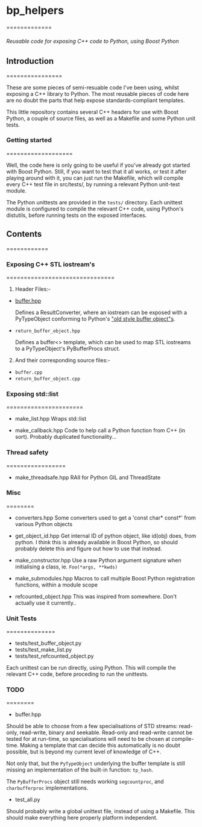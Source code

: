 #  bp_helpers
=============

###### Reusable code for exposing C++ code to Python, using Boost Python


## Introduction
================

These are some pieces of semi-resuable code I've been using, whilst exposing
a C++ library to Python. The most reusable pieces of code here are no
doubt the parts that help expose standards-compliant templates.

This little repository contains several C++ headers for use with Boost
Python, a couple of source files, as well as a Makefile and some
Python unit tests.


### Getting started
===================

Well, the code here is only going to be useful if you've already got 
started with Boost Python. Still, if you want to test that it all works,
or test it after playing around with it, you can just run the Makefile, 
which will compile every C++ test file in src/tests/, by running a relevant 
Python unit-test module.

The Python unittests are provided in the `tests/` directory. Each unittest
module is configured to compile the relevant C++ code, using Python's distutils, 
before running tests on the exposed interfaces.


## Contents
============

### Exposing C++ STL iostream's
===============================

1. Header Files:-
  - [buffer.hpp](http://github.com/alexleach/bp_helpers/blob/master/include/boost_helpers/buffer.hpp)

    Defines a ResultConverter, where an iostream can be exposed with a PyTypeObject
    conforming to Python's ["old style buffer object"s][1].

 - `return_buffer_object.hpp`

    Defines a buffer<> template, which can be used to map STL iostreams to a PyTypeObject's
    PyBufferProcs struct.

2. And their corresponding source files:-
  - `buffer.cpp`
  - `return_buffer_object.cpp`


### Exposing std::list
======================

- make_list.hpp
  Wraps std::list

- make_callback.hpp
  Code to help call a Python function from C++ (in sort).
  Probably duplicated functionality...


### Thread safety
=================

- make_threadsafe.hpp
  RAII for Python GIL and ThreadState


### Misc
========

- converters.hpp
  Some converters used to get a 'const char* const*' from various Python objects

- get_object_id.hpp
  Get internal ID of python object, like id(obj) does, from python. I think this is 
  already available in Boost Python, so should probably delete this and figure out 
  how to use that instead.

- make_constructor.hpp
  Use a raw Python argument signature when initialising a class, ie. `Foo(*args, **kwds)`

- make_submodules.hpp
  Macros to call multiple Boost Python registration functions, within a module scope

- refcounted_object.hpp
  This was inspired from somewhere. Don't actually use it currently..

### Unit Tests
==============

- tests/test_buffer_object.py
- tests/test_make_list.py
- tests/test_refcounted_object.py

Each unittest can be run directly, using Python. This will compile the relevant C++ code,
before proceding to run the unittests.

### TODO
========

- buffer.hpp

Should be able to choose from a few specialisations of STD streams: read-only, read-write,
binary and seekable. Read-only and read-write cannot be tested for at run-time, so 
specialisations will need to be chosen at compile-time. Making a template that can decide 
this automatically is no doubt possible, but is beyond my current level of knowledge of C++.

Not only that, but the `PyTypeObject` underlying the buffer template is still missing an
implementation of the built-in function: `tp_hash`.

The `PyBufferProcs` object still needs working `segcountproc`, and `charbufferproc`
implementations.


- test_all.py

Should probably write a global unittest file, instead of using a Makefile. This should make
everything here properly platform independent.

[1]: http://docs.python.org/2/c-api/buffer.html#old-style-buffer-objects
[buffer.hpp]: https://github.com/alexleach/bp_helpers/blob/master/include/boost_helpers/buffer.hpp
